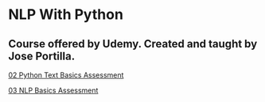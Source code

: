 # NLP With Python

## Course offered by Udemy. Created and taught by Jose Portilla.

[02 Python Text Basics Assessment](https://github.com/MBadriNarayanan/NLPWithPython/blob/master/Section2PythonTextBasicsAssessment.ipynb)

[03 NLP Basics Assessment](https://github.com/MBadriNarayanan/NLPWithPython/blob/master/Section3NLPBasicsAssessment.ipynb)

